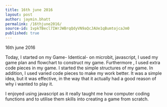 ```yaml
---
title: 16th june 2016
layout: post
author: jaymin.bhatt
permalink: /16thjune2016/
source-id: 1vpkTBecl7IWrJWBrqQdyVN9aQcJAUe1qBumtojcaJm0
published: true
---
```

16th june 2016 

Today, I started on my Game- Identical- on microbit, javascript, I used my game plan and flowchart to construct my game. Furthermore , I used extra code pieces in my game. I started the simple structures of my game. In addition, I used varied code pieces to make my work better. It was a simple idea, but it was effective, in the way that it actually had a good reason of why i wanted to play it.

 

I enjoyed using javascript as it really taught me how computer coding functions and to utilise them skills into creating a game from scratch. 

